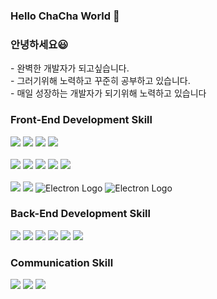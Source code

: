 ### Hello ChaCha World 👋

<h3>안녕하세요😃</h3>
- 완벽한 개발자가 되고싶습니다.
<br>
- 그러기위해 노력하고 꾸준히 공부하고 있습니다.
<br>
- 매일 성장하는 개발자가 되기위해 노력하고 있습니다

<h3>Front-End Development Skill</h3>
<div align=left>
 <img src="https://img.shields.io/badge/HTML5-E34F26?style=flat-square&logo=html5&logoColor=white"/> 
  <img src="https://img.shields.io/badge/CSS3-1572B6?style=flat-square&logo=css3&logoColor=white"/>
  <img src="https://img.shields.io/badge/JavaScript-F7DF1E?style=flat-square&logo=javascript&logoColor=black"/>
  <img src="https://img.shields.io/badge/TypeScript-007ACC?style=flat-square&logo=typescript&logoColor=white"/> 
<br></br>
<img src="https://img.shields.io/badge/React-61DAFB?style=flat-square&logo=React&logoColor=black"/> 
<img src="https://img.shields.io/badge/React Native-61DAFB?style=flat-square&logo=React&logoColor=black"/> 
  <img src="https://img.shields.io/badge/Recoil-66D7D1?style=flat-square&logo=react&logoColor=white"/> 
<img src="https://img.shields.io/badge/React_Query-00BFFF?style=flat-square&logo=react-query&logoColor=white"/>
<img src="https://img.shields.io/badge/MobX-FF9955?style=flat-square&logo=mobx&logoColor=white"/>
<br></br>
<img src="https://img.shields.io/badge/Next.js-000000?style=flat-square&logo=next.js&logoColor=white"/>
<img src="https://img.shields.io/badge/jQuery-0769AD?style=flat-square&logo=jQuery&logoColor=white"/>
 <img src="https://img.shields.io/badge/Electron-f7df1e?style=flat-square&logo=electron&logoColor=white" alt="Electron Logo"/>

<img src="https://img.shields.io/badge/Electron-#8CC84B?style=flat-square&logo=electron&logoColor=white" alt="Electron Logo"/>

 <h3>Back-End Development Skill</h3>
<img src="https://img.shields.io/badge/MongoDB-47A248?style=flat-square&logo=mongodb&logoColor=white"/>
<img src="https://img.shields.io/badge/JSON-000000?style=flat-square&logo=json&logoColor=white"/>
<img src="https://img.shields.io/badge/Firebase-FFCA28?style=flat-square&logo=firebase&logoColor=black"/>
<img src="https://img.shields.io/badge/Puppeteer-40B5A4?style=flat-square&logo=puppeteer&logoColor=white"/> 
<img src="https://img.shields.io/badge/AWS_S3-569A31?style=flat-square&logo=amazon-aws&logoColor=white"/>
<img src="https://img.shields.io/badge/AWS-Lightsail-000000?style=flat-square&logo=amazon-aws&logoColor=white"/> 
    <h3>Communication Skill</h3>
<img src="https://img.shields.io/badge/GitHub-100000?style=flat-square&logo=github&logoColor=white"/>
<img src="https://img.shields.io/badge/Velog-20c997?style=flat-square&logo=velog&logoColor=white"/>
  <img src="https://img.shields.io/badge/Notion-000000?style=flat-square&logo=notion&logoColor=white"/>
</div>
